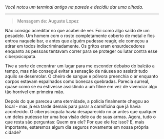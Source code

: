 _Você notou um terminal antigo na parede e decidiu dar uma olhada._

---

> Mensagem de: Auguste Lopez

Não consigo acreditar no que acabei de ver. Foi como algo saído de um pesadelo. Um homem com o rosto completamente coberto de metal e fios entrou naquele bar, e antes que alguém pudesse reagir, ele começou a atirar em todos indiscriminadamente. Os gritos eram ensurdecedores enquanto as pessoas tentavam correr para se proteger ou lutar contra esse ciberpsicopata.

Tive a sorte de encontrar um lugar para me esconder debaixo do balcão a tempo, mas não consegui evitar a sensação de náusea ao assistir tudo aquilo se desenrolar. O cheiro de sangue e pólvora preenchia o ar enquanto corpos estavam espalhados como bonecas quebradas. Parecia surreal, quase como se eu estivesse assistindo a um filme em vez de vivenciar algo tão horrível em primeira mão.

Depois do que pareceu uma eternidade, a polícia finalmente chegou ao local - mas já era tarde demais para parar a carnificina que já havia acontecido. O ciberpsicopata havia desaparecido no ar antes que qualquer um deles pudesse ter uma boa visão dele ou de suas armas. Agora, tudo o que resta são perguntas: Quem era ele? Por que ele fez isso? E, mais importante, estaremos algum dia seguros novamente em nossa própria cidade?
